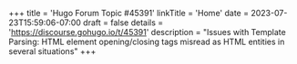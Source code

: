 +++
title = 'Hugo Forum Topic #45391'
linkTitle = 'Home'
date = 2023-07-23T15:59:06-07:00
draft = false
details = 'https://discourse.gohugo.io/t/45391'
description = "Issues with Template Parsing: HTML element opening/closing tags misread as HTML entities in several situations"
+++
